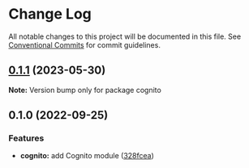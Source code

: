# Change Log

All notable changes to this project will be documented in this file.
See [Conventional Commits](https://conventionalcommits.org) for commit guidelines.

## [0.1.1](https://github.com/finando/infrastructure-modules/compare/cognito@0.1.0...cognito@0.1.1) (2023-05-30)

**Note:** Version bump only for package cognito





## 0.1.0 (2022-09-25)


### Features

* **cognito:** add Cognito module ([328fcea](https://github.com/finando/infrastructure-modules/commit/328fcea50bb9708be1ff4613dae055f5903d49f9))
